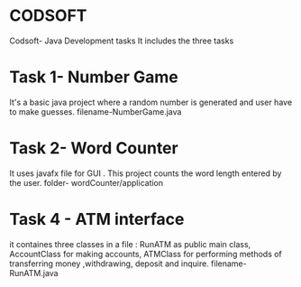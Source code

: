 # CODSOFT
Codsoft- Java Development tasks
It includes the three tasks

# Task 1- Number Game
It's a basic java project where a random number is generated and user have to make guesses.
filename-NumberGame.java

# Task 2- Word Counter
It uses javafx file for GUI . This project counts the word length entered by the user.
folder- wordCounter/application

# Task 4 - ATM interface
it containes three classes in a file :
  RunATM  as public main class, 
  AccountClass for making accounts, 
  ATMClass for performing methods of transferring money ,withdrawing, deposit and inquire.
filename- RunATM.java

